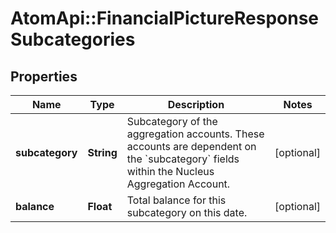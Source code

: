 # AtomApi::FinancialPictureResponseSubcategories

## Properties
Name | Type | Description | Notes
------------ | ------------- | ------------- | -------------
**subcategory** | **String** | Subcategory of the aggregation accounts. These accounts are dependent on the &#x60;subcategory&#x60; fields within the Nucleus Aggregation Account. | [optional] 
**balance** | **Float** | Total balance for this subcategory on this date. | [optional] 


